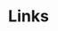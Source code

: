 ---
title: Links
links:
  - title: GitHub
    website: https://github.com/Kunter-Bunt
    image: GitHub.png
  - title: LinkedIn
    website: https://www.linkedin.com/in/marius-wodtke/
    image: LinkedIn.png
  - title: RSS Feed
    website: https://www.marius-wodtke.de/index.xml
    image: Feed.png
menu:
    main: 
        weight: 4
        params:
            icon: link

comments: false
---
